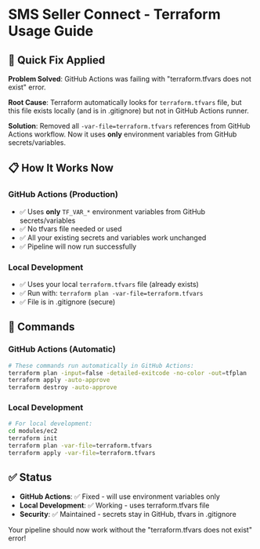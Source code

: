 # SMS Seller Connect - Terraform Usage Guide

## 🚀 Quick Fix Applied

**Problem Solved**: GitHub Actions was failing with "terraform.tfvars does not exist" error.

**Root Cause**: Terraform automatically looks for `terraform.tfvars` file, but this file exists locally (and is in .gitignore) but not in GitHub Actions runner.

**Solution**: Removed all `-var-file=terraform.tfvars` references from GitHub Actions workflow. Now it uses **only** environment variables from GitHub secrets/variables.

## 📋 How It Works Now

### GitHub Actions (Production)
- ✅ Uses **only** `TF_VAR_*` environment variables from GitHub secrets/variables
- ✅ No tfvars file needed or used
- ✅ All your existing secrets and variables work unchanged
- ✅ Pipeline will now run successfully

### Local Development  
- ✅ Uses your local `terraform.tfvars` file (already exists)
- ✅ Run with: `terraform plan -var-file=terraform.tfvars`
- ✅ File is in .gitignore (secure)

## 🔧 Commands

### GitHub Actions (Automatic)
```bash
# These commands run automatically in GitHub Actions:
terraform plan -input=false -detailed-exitcode -no-color -out=tfplan
terraform apply -auto-approve
terraform destroy -auto-approve
```

### Local Development
```bash
# For local development:
cd modules/ec2
terraform init
terraform plan -var-file=terraform.tfvars
terraform apply -var-file=terraform.tfvars
```

## ✅ Status

- **GitHub Actions**: ✅ Fixed - will use environment variables only
- **Local Development**: ✅ Working - uses terraform.tfvars file  
- **Security**: ✅ Maintained - secrets stay in GitHub, tfvars in .gitignore

Your pipeline should now work without the "terraform.tfvars does not exist" error! 